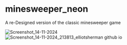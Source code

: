 # minesweeper_neon
A re-Designed version of the classic minesweeper game

![Screenshot_14-11-2024](https://github.com/user-attachments/assets/2aea8387-639e-4e6c-9be8-5cd149e55492)
![Screenshot_14-11-2024_213813_elliotsherman github io](https://github.com/user-attachments/assets/c93cf23d-38d1-4c29-b9a4-92114f287f77)

